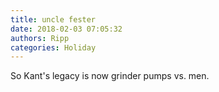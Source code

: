 ```yaml
---
title: uncle fester
date: 2018-02-03 07:05:32
authors: Ripp
categories: Holiday
---
```


 So Kant's legacy is now grinder pumps vs. men.